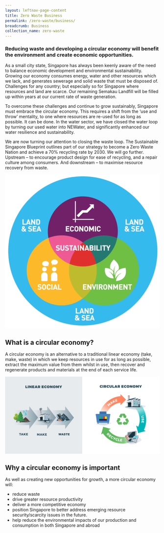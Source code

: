 ```yaml
---
layout: leftnav-page-content
title: Zero Waste Business
permalink: /zero-waste/business/
breadcrumb: Business
collection_name: zero-waste
---
```


### Reducing waste and developing a circular economy will benefit the environment and create economic opportunities.

As a small city state, Singapore has always been keenly aware of the need to balance economic development and environmental sustainability. Growing our economy consumes energy, water and other resources which we lack, and generates sewerage and solid waste that must be disposed of. Challenges for any country; but especially so for Singapore where resources and land are scarce. Our remaining Semakau Landfill will be filled up within years at our current rate of waste generation.

To overcome these challenges and continue to grow sustainably, Singapore must embrace the circular economy. This requires a shift from the ‘use and throw’ mentality, to one where resources are re-used for as long as possible. It can be done. In the water sector, we have closed the water loop by turning our used water into NEWater, and significantly enhanced our water resilience and sustainability.

We are now turning our attention to closing the waste loop. The Sustainable Singapore Blueprint outlines part of our strategy to become a Zero Waste Nation and achieve a 70% recycling rate by 2030. We will go further. Upstream – to encourage product design for ease of recycling, and a repair culture among consumers. And downstream – to maximise resource recovery from waste. 

![balance economic development with sustainability](/images/sustainability.png)


## What is a circular economy?

A circular economy is an alternative to a traditional linear economy (take, make, waste) in which we keep resources in use for as long as possible, extract the maximum value from them whilst in use, then recover and regenerate products and materials at the end of each service life.

![Circular Economy](/images/circular.png)


## Why a circular economy is important

As well as creating new opportunities for growth, a more circular economy will:

* reduce waste
* drive greater resource productivity 
* deliver a more competitive economy
* position Singapore to better address emerging resource security/scarcity issues in the future. 
* help reduce the environmental impacts of our production and consumption in both Singapore and abroad
